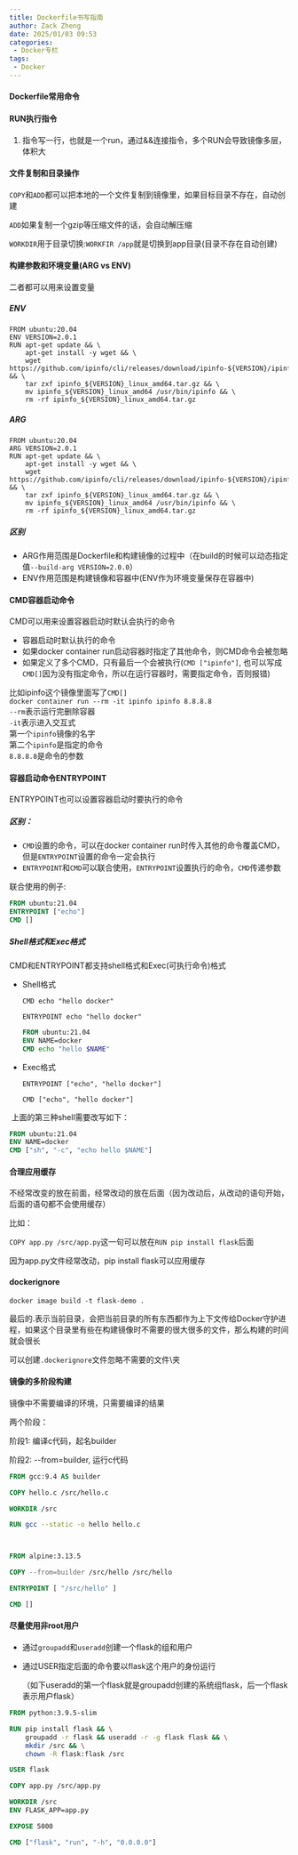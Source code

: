 ```yaml
---
title: Dockerfile书写指南
author: Zack Zheng
date: 2025/01/03 09:53
categories:
 - Docker专栏
tags:
 - Docker
---
```


#### Dockerfile常用命令

<simple-img src="https://gitee.com/zackzhengxy/picGallery/raw/main/imgs/dockerfile常用指令.png"></simple-img>

#### RUN执行指令

1. 指令写一行，也就是一个run，通过&&连接指令，多个RUN会导致镜像多层，体积大

#### 文件复制和目录操作

`COPY`和`ADD`都可以把本地的一个文件复制到镜像里，如果目标目录不存在，自动创建     

`ADD`如果复制一个gzip等压缩文件的话，会自动解压缩      


`WORKDIR`用于目录切换:`WORKFIR /app`就是切换到app目录(目录不存在自动创建)   


#### 构建参数和环境变量(ARG vs ENV)

二者都可以用来设置变量   

##### ENV

```
FROM ubuntu:20.04
ENV VERSION=2.0.1
RUN apt-get update && \
    apt-get install -y wget && \
    wget https://github.com/ipinfo/cli/releases/download/ipinfo-${VERSION}/ipinfo_${VERSION}_linux_amd64.tar.gz && \
    tar zxf ipinfo_${VERSION}_linux_amd64.tar.gz && \
    mv ipinfo_${VERSION}_linux_amd64 /usr/bin/ipinfo && \
    rm -rf ipinfo_${VERSION}_linux_amd64.tar.gz
```

##### ARG

```
FROM ubuntu:20.04
ARG VERSION=2.0.1
RUN apt-get update && \
    apt-get install -y wget && \
    wget https://github.com/ipinfo/cli/releases/download/ipinfo-${VERSION}/ipinfo_${VERSION}_linux_amd64.tar.gz && \
    tar zxf ipinfo_${VERSION}_linux_amd64.tar.gz && \
    mv ipinfo_${VERSION}_linux_amd64 /usr/bin/ipinfo && \
    rm -rf ipinfo_${VERSION}_linux_amd64.tar.gz
```

##### 区别

+ ARG作用范围是Dockerfile和构建镜像的过程中（在build的时候可以动态指定值`--build-arg VERSION=2.0.0`）       
+ ENV作用范围是构建镜像和容器中(ENV作为环境变量保存在容器中)    

#### CMD容器启动命令

CMD可以用来设置容器启动时默认会执行的命令    

+ 容器启动时默认执行的命令    
+ 如果docker container run启动容器时指定了其他命令，则CMD命令会被忽略     
+ 如果定义了多个CMD，只有最后一个会被执行(`CMD ["ipinfo"]`, 也可以写成`CMD[]`因为没有指定命令，所以在运行容器时，需要指定命令，否则报错)       
  

比如ipinfo这个镜像里面写了`CMD[]`   
`docker container run --rm -it ipinfo ipinfo 8.8.8.8`   
`--rm`表示运行完删除容器    
`-it`表示进入交互式    
第一个`ipinfo`镜像的名字    
第二个`ipinfo`是指定的命令    
`8.8.8.8`是命令的参数     

#### 容器启动命令ENTRYPOINT

ENTRYPOINT也可以设置容器启动时要执行的命令    

##### 区别：

+  `CMD`设置的命令，可以在docker container run时传入其他的命令覆盖CMD，但是`ENTRYPOINT`设置的命令一定会执行
+  `ENTRYPOINT`和`CMD`可以联合使用，`ENTRYPOINT`设置执行的命令，`CMD`传递参数

联合使用的例子:

```dockerfile
FROM ubuntu:21.04
ENTRYPOINT ["echo"]
CMD []
```

##### Shell格式和Exec格式

CMD和ENTRYPOINT都支持shell格式和Exec(可执行命令)格式

+ Shell格式

  `CMD echo "hello docker"`

  `ENTRYPOINT echo "hello docker"`

  ```dockerfile
  FROM ubuntu:21.04
  ENV NAME=docker
  CMD echo "hello $NAME"
  ```

+ Exec格式

  `ENTRYPOINT ["echo", "hello docker"]`

  `CMD ["echo", "hello docker"]`

​		上面的第三种shell需要改写如下：

```dockerfile
FROM ubuntu:21.04
ENV NAME=docker
CMD ["sh", "-c", "echo hello $NAME"]
```

#### 合理应用缓存

不经常改变的放在前面，经常改动的放在后面（因为改动后，从改动的语句开始，后面的语句都不会使用缓存）

比如：

`COPY app.py /src/app.py`这一句可以放在`RUN pip install flask`后面

因为app.py文件经常改动，pip install flask可以应用缓存



#### dockerignore

`docker image build -t flask-demo .`

最后的.表示当前目录，会把当前目录的所有东西都作为上下文传给Docker守护进程，如果这个目录里有些在构建镜像时不需要的很大很多的文件，那么构建的时间就会很长

可以创建`.dockerignore`文件忽略不需要的文件\夹



#### 镜像的多阶段构建

镜像中不需要编译的环境，只需要编译的结果

两个阶段：

阶段1:  编译c代码，起名builder

阶段2:  --from=builder, 运行c代码

```dockerfile
FROM gcc:9.4 AS builder

COPY hello.c /src/hello.c

WORKDIR /src

RUN gcc --static -o hello hello.c



FROM alpine:3.13.5

COPY --from=builder /src/hello /src/hello

ENTRYPOINT [ "/src/hello" ]

CMD []
```



#### 尽量使用非root用户

+ 通过`groupadd`和`useradd`创建一个flask的组和用户

+ 通过USER指定后面的命令要以flask这个用户的身份运行

  （如下useradd的第一个flask就是groupadd创建的系统组flask，后一个flask表示用户flask）

```dockerfile
FROM python:3.9.5-slim

RUN pip install flask && \
    groupadd -r flask && useradd -r -g flask flask && \
    mkdir /src && \
    chown -R flask:flask /src

USER flask

COPY app.py /src/app.py

WORKDIR /src
ENV FLASK_APP=app.py

EXPOSE 5000

CMD ["flask", "run", "-h", "0.0.0.0"]
```

